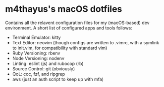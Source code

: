 # m4thayus's macOS dotfiles
Contains all the relavent configuration files for my (macOS-based) dev environment. A short list of configured apps and tools follows:

- Terminal Emulator: kitty
- Text Editor: neovim (though configs are written to .vimrc, with a symlink to init.vim, for compatibility with standard vim)
- Ruby Versioning: rbenv
- Node Versioning: nodenv
- Linting: eslint (js) and rubocop (rb)
- Source Control: git (obviously)
- QoL: coc, fzf, and ripgrep
- aws (just an auth script to keep up with mfa)
